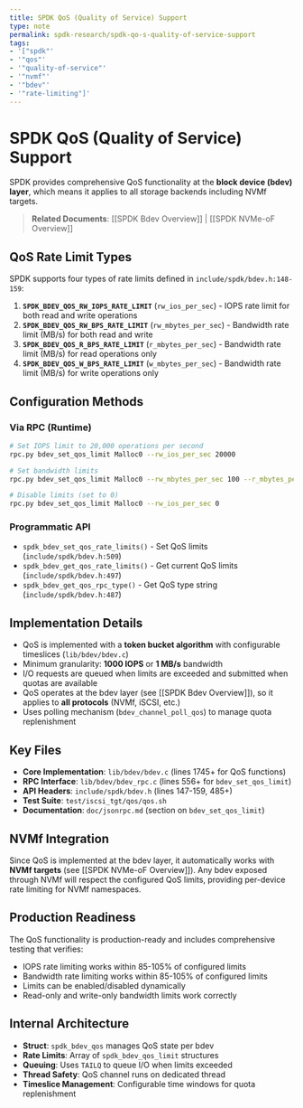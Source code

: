 ```yaml
---
title: SPDK QoS (Quality of Service) Support
type: note
permalink: spdk-research/spdk-qo-s-quality-of-service-support
tags:
- '["spdk"'
- '"qos"'
- '"quality-of-service"'
- '"nvmf"'
- '"bdev"'
- '"rate-limiting"]'
---
```


# SPDK QoS (Quality of Service) Support

SPDK provides comprehensive QoS functionality at the **block device (bdev) layer**, which means it applies to all storage backends including NVMf targets.

> **Related Documents**: [[SPDK Bdev Overview]] | [[SPDK NVMe-oF Overview]]
## QoS Rate Limit Types

SPDK supports four types of rate limits defined in `include/spdk/bdev.h:148-159`:

1. **`SPDK_BDEV_QOS_RW_IOPS_RATE_LIMIT`** (`rw_ios_per_sec`) - IOPS rate limit for both read and write operations
2. **`SPDK_BDEV_QOS_RW_BPS_RATE_LIMIT`** (`rw_mbytes_per_sec`) - Bandwidth rate limit (MB/s) for both read and write 
3. **`SPDK_BDEV_QOS_R_BPS_RATE_LIMIT`** (`r_mbytes_per_sec`) - Bandwidth rate limit (MB/s) for read operations only
4. **`SPDK_BDEV_QOS_W_BPS_RATE_LIMIT`** (`w_mbytes_per_sec`) - Bandwidth rate limit (MB/s) for write operations only

## Configuration Methods

### Via RPC (Runtime)
```bash
# Set IOPS limit to 20,000 operations per second
rpc.py bdev_set_qos_limit Malloc0 --rw_ios_per_sec 20000

# Set bandwidth limits
rpc.py bdev_set_qos_limit Malloc0 --rw_mbytes_per_sec 100 --r_mbytes_per_sec 50

# Disable limits (set to 0)
rpc.py bdev_set_qos_limit Malloc0 --rw_ios_per_sec 0
```

### Programmatic API
- `spdk_bdev_set_qos_rate_limits()` - Set QoS limits (`include/spdk/bdev.h:509`)
- `spdk_bdev_get_qos_rate_limits()` - Get current QoS limits (`include/spdk/bdev.h:497`)
- `spdk_bdev_get_qos_rpc_type()` - Get QoS type string (`include/spdk/bdev.h:487`)

## Implementation Details

- QoS is implemented with a **token bucket algorithm** with configurable timeslices (`lib/bdev/bdev.c`)
- Minimum granularity: **1000 IOPS** or **1 MB/s** bandwidth
- I/O requests are queued when limits are exceeded and submitted when quotas are available
- QoS operates at the bdev layer (see [[SPDK Bdev Overview]]), so it applies to **all protocols** (NVMf, iSCSI, etc.)
- Uses polling mechanism (`bdev_channel_poll_qos`) to manage quota replenishment

## Key Files

- **Core Implementation**: `lib/bdev/bdev.c` (lines 1745+ for QoS functions)
- **RPC Interface**: `lib/bdev/bdev_rpc.c` (lines 556+ for `bdev_set_qos_limit`)
- **API Headers**: `include/spdk/bdev.h` (lines 147-159, 485+)
- **Test Suite**: `test/iscsi_tgt/qos/qos.sh`
- **Documentation**: `doc/jsonrpc.md` (section on `bdev_set_qos_limit`)

## NVMf Integration

Since QoS is implemented at the bdev layer, it automatically works with **NVMf targets** (see [[SPDK NVMe-oF Overview]]). Any bdev exposed through NVMf will respect the configured QoS limits, providing per-device rate limiting for NVMf namespaces.

## Production Readiness

The QoS functionality is production-ready and includes comprehensive testing that verifies:
- IOPS rate limiting works within 85-105% of configured limits
- Bandwidth rate limiting works within 85-105% of configured limits  
- Limits can be enabled/disabled dynamically
- Read-only and write-only bandwidth limits work correctly

## Internal Architecture

- **Struct**: `spdk_bdev_qos` manages QoS state per bdev
- **Rate Limits**: Array of `spdk_bdev_qos_limit` structures
- **Queuing**: Uses `TAILQ` to queue I/O when limits exceeded
- **Thread Safety**: QoS channel runs on dedicated thread
- **Timeslice Management**: Configurable time windows for quota replenishment
